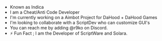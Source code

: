 - Known as Indica
- I am a Cheat/Anti Code Developer
- I'm currently working on a Aimbot Project for DaHood + DaHood Games
- I'm looking to collaborate with a ScriptDev who can customize GUI's
- You can reach me by adding @r9ko on Discord.
- ⚡ Fun Fact ; I am the Developer of ScriptWare and Solara.

<!---
TheIndica/TheIndica is a ✨ special ✨ repository because its `README.md` (this file) appears on your GitHub profile.
You can click the Preview link to take a look at your changes.
--->
